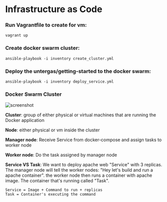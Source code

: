 # Infrastructure as Code
### Run Vagrantfile to create for vm:  
```vagrant up```    
### Create docker swarm cluster:  
```ansible-playbook -i inventory create_cluster.yml```  
### Deploy the untergas/getting-started to the docker swarm:  
```ansible-playbook -i inventory deploy_service.yml```  

### Docker Swarm Cluster  

![screenshot](docker_swarm.png)  

**Cluster**: group of either physical or virtual machines that are running the Docker application  

**Node**: either physical or vm inside the cluster  

**Manager node**: Receive Service from docker-compose and assign tasks to worker node  

**Worker node**: Do the task assigned by manager node  

**Service VS Task**: We want to deploy apache web "Service" with 3 replicas. The manager node will tell the worker nodes: "Hey let's build and run a apache container". the worker node then runs a container with apache image. The container that's running called "Task".  
```
Service = Image + Command to run + replicas  
Task = Container's executing the command
```
 
